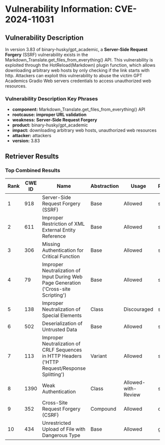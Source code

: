 # Vulnerability Information: CVE-2024-11031

## Vulnerability Description
In version 3.83 of binary-husky/gpt_academic, a **Server-Side Request Forgery** (SSRF) vulnerability exists in the Markdown_Translate.get_files_from_everything() API. This vulnerability is exploited through the HotReload(Markdown) plugin function, which allows downloading arbitrary web hosts by only checking if the link starts with http. Attackers can exploit this vulnerability to abuse the victim GPT Academics Gradio Web servers credentials to access unauthorized web resources.

### Vulnerability Description Key Phrases
- **component:** Markdown_Translate.get_files_from_everything() API
- **rootcause:** **improper URL validation**
- **weakness:** **Server-Side Request Forgery**
- **product:** binary-husky/gpt_academic
- **impact:** downloading arbitrary web hosts, unauthorized web resources
- **attacker:** attackers
- **version:** 3.83

## Retriever Results

### Top Combined Results

| Rank | CWE ID | Name | Abstraction | Usage  | Retrievers | Individual Scores |
|------|--------|------|-------------|-------|------------|-------------------|
| 1 | 918 | Server-Side Request Forgery (SSRF) | Base | Allowed | sparse | 0.404 |
| 2 | 611 | Improper Restriction of XML External Entity Reference | Base | Allowed | sparse | 0.353 |
| 3 | 306 | Missing Authentication for Critical Function | Base | Allowed | sparse | 0.339 |
| 4 | 79 | Improper Neutralization of Input During Web Page Generation ('Cross-site Scripting') | Base | Allowed | sparse | 0.334 |
| 5 | 138 | Improper Neutralization of Special Elements | Class | Discouraged | sparse | 0.333 |
| 6 | 502 | Deserialization of Untrusted Data | Base | Allowed | sparse | 0.333 |
| 7 | 113 | Improper Neutralization of CRLF Sequences in HTTP Headers ('HTTP Request/Response Splitting') | Variant | Allowed | sparse | 0.330 |
| 8 | 1390 | Weak Authentication | Class | Allowed-with-Review | sparse | 0.321 |
| 9 | 352 | Cross-Site Request Forgery (CSRF) | Compound | Allowed | dense | 0.558 |
| 10 | 434 | Unrestricted Upload of File with Dangerous Type | Base | Allowed | graph | 0.003 |

